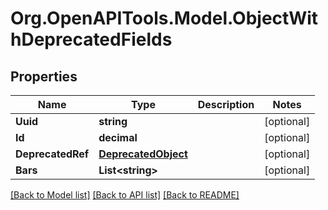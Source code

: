 # Org.OpenAPITools.Model.ObjectWithDeprecatedFields

## Properties

Name | Type | Description | Notes
------------ | ------------- | ------------- | -------------
**Uuid** | **string** |  | [optional] 
**Id** | **decimal** |  | [optional] 
**DeprecatedRef** | [**DeprecatedObject**](DeprecatedObject.md) |  | [optional] 
**Bars** | **List&lt;string&gt;** |  | [optional] 

[[Back to Model list]](../../README.md#documentation-for-models) [[Back to API list]](../../README.md#documentation-for-api-endpoints) [[Back to README]](../../README.md)

